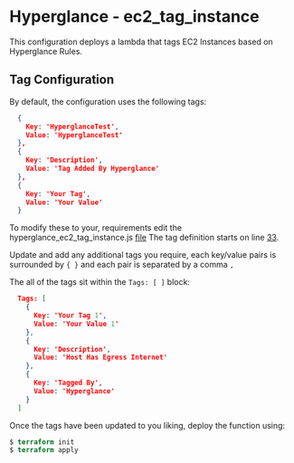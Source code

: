 # Hyperglance - ec2_tag_instance

This configuration deploys a lambda that tags EC2 Instances based on Hyperglance Rules.

## Tag Configuration

By default, the configuration uses the following tags:

```json
  {
    Key: 'HyperglanceTest', 
    Value: 'HyperglanceTest'
  },
  {
    Key: 'Description',
    Value: 'Tag Added By Hyperglance'
  },
  {
    Key: 'Your Tag',
    Value: 'Your Value'
  }
```

To modify these to your, requirements edit the hyperglance_ec2_tag_instance.js [file](https://github.com/hyperglance/aws-rule-automations/blob/master/files/hyperglance_ec2_tag_instance.js) The tag definition starts on line [33](https://github.com/hyperglance/aws-rule-automations/blob/master/files/hyperglance_ec2_tag_instance.js#L33).

Update and add any additional tags you require, each key/value pairs is surrounded by `{ }` and each pair is separated by a comma `,`

The all of the tags sit within the `Tags: [ ]` block:

```json
  Tags: [
    {
      Key: 'Your Tag 1', 
      Value: 'Your Value 1'
    },
    {
      Key: 'Description',
      Value: 'Host Has Egress Internet'
    },
    {
      Key: 'Tagged By',
      Value: 'Hyperglance'
    }
  ]
```

Once the tags have been updated to you liking, deploy the function using:

```terraform
$ terraform init
$ terraform apply
```
